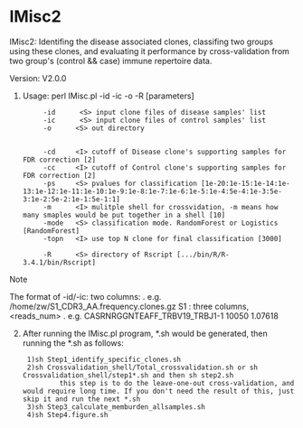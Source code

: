 # IMisc2
IMisc2: Identifing the disease associated clones, classifing two groups using these clones, and evaluating it performance by cross-validation from two group's (control && case) immune repertoire data.

Version: V2.0.0

1. Usage:
perl IMisc.pl   -id -ic -o -R [parameters]

            -id      <S> input clone files of disease samples' list
            -ic      <S> input clone files of control samples' list
            -o      <S> out directory


            -cd     <I> cutoff of Disease clone's supporting samples for FDR correction [2]
            -cc     <I> cutoff of Control clone's supporting samples for FDR correction [2]
            -ps     <S> pvalues for classification [1e-20:1e-15:1e-14:1e-13:1e-12:1e-11:1e-10:1e-9:1e-8:1e-7:1e-6:1e-5:1e-4:5e-4:1e-3:5e-3:1e-2:5e-2:1e-1:5e-1:1]
            -m      <I> mulitple shell for crossvidation, -m means how many smaples would be put together in a shell [10]
            -mode   <S> classification mode. RandomForest or Logistics [RandomForest]
            -topn   <I> use top N clone for final classification [3000]

            -R      <S> directory of Rscript [.../bin/R/R-3.4.1/bin/Rscript]

Note
           
The format of -id/-ic: two columns: <path of clone files> <sample name>. e.g. /home/zw/S1_CDR3_AA.frequency.clones.gz S1
        <path of clone files>: three columns, <clone> <reads_num> <frequency>. e.g. CASRNRGGNTEAFF_TRBV19_TRBJ1-1   10050   1.07618


2. After running the IMisc.pl program, *.sh would be generated, then running the *.sh as follows:

        1)sh Step1_identify_specific_clones.sh
        2)sh Crossvalidation_shell/Total_crossvalidation.sh or sh Crossvalidation_shell/step1*.sh and then sh step2.sh
                this step is to do the leave-one-out cross-validation, and would require long time. If you don't need the result of this, just skip it and run the next *.sh
        3)sh Step3_calculate_memburden_allsamples.sh
        4)sh Step4.figure.sh
